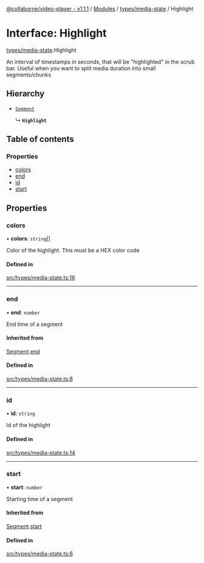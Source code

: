 [@collaborne/video-player - v1.1.1](/docs/../README.md) / [Modules](/docs/modules.md) / [types/media-state](/docs/modules/types_media_state.md) / Highlight

# Interface: Highlight

[types/media-state](/docs/modules/types_media_state.md).Highlight

An interval of timestamps in seconds, that will be "highlighted" in the scrub bar. Useful when you want to split media duration into small segments/chunks

## Hierarchy

- [`Segment`](/docs/interfaces/types_media_state.Segment.md)

  ↳ **`Highlight`**

## Table of contents

### Properties

- [colors](/docs/interfaces/types_media_state.Highlight.md#colors)
- [end](/docs/interfaces/types_media_state.Highlight.md#end)
- [id](/docs/interfaces/types_media_state.Highlight.md#id)
- [start](/docs/interfaces/types_media_state.Highlight.md#start)

## Properties

### colors

• **colors**: `string`[]

Color of the highlight. This must be a HEX color code

#### Defined in

[src/types/media-state.ts:16](https://github.com/Collaborne/video-player/blob/9f9c33d/src/types/media-state.ts#L16)

___

### end

• **end**: `number`

End time of a segment

#### Inherited from

[Segment](/docs/interfaces/types_media_state.Segment.md).[end](/docs/interfaces/types_media_state.Segment.md#end)

#### Defined in

[src/types/media-state.ts:8](https://github.com/Collaborne/video-player/blob/9f9c33d/src/types/media-state.ts#L8)

___

### id

• **id**: `string`

Id of the highlight

#### Defined in

[src/types/media-state.ts:14](https://github.com/Collaborne/video-player/blob/9f9c33d/src/types/media-state.ts#L14)

___

### start

• **start**: `number`

Starting time of a segment

#### Inherited from

[Segment](/docs/interfaces/types_media_state.Segment.md).[start](/docs/interfaces/types_media_state.Segment.md#start)

#### Defined in

[src/types/media-state.ts:6](https://github.com/Collaborne/video-player/blob/9f9c33d/src/types/media-state.ts#L6)
